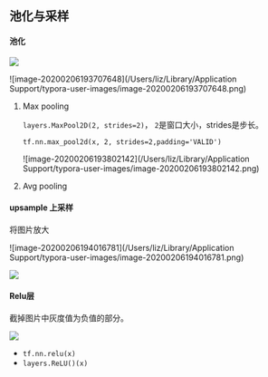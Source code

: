 ## 池化与采样

#### 池化

![](https://tva1.sinaimg.cn/large/006tNbRwly1gbmwvf8x8lj31580qg7bq.jpg)

![image-20200206193707648](/Users/liz/Library/Application Support/typora-user-images/image-20200206193707648.png)

1. Max pooling

   `layers.MaxPool2D(2, strides=2)`， `2`是窗口大小，strides是步长。

   `tf.nn.max_pool2d(x, 2, strides=2,padding='VALID')`

   ![image-20200206193802142](/Users/liz/Library/Application Support/typora-user-images/image-20200206193802142.png)

2. Avg pooling

#### upsample 上采样

将图片放大

![image-20200206194016781](/Users/liz/Library/Application Support/typora-user-images/image-20200206194016781.png)

![](https://tva1.sinaimg.cn/large/006tNbRwly1gbmx09urf6j31040l8q8c.jpg)



#### Relu层

截掉图片中灰度值为负值的部分。

![](https://tva1.sinaimg.cn/large/006tNbRwly1gbmx4megibj31260ecain.jpg)

- `tf.nn.relu(x)`
- `layers.ReLU()(x)`

